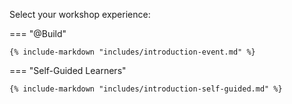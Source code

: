 Select your workshop experience:

=== "@Build"

    {% include-markdown "includes/introduction-event.md" %}

=== "Self-Guided Learners"

    {% include-markdown "includes/introduction-self-guided.md" %}
    